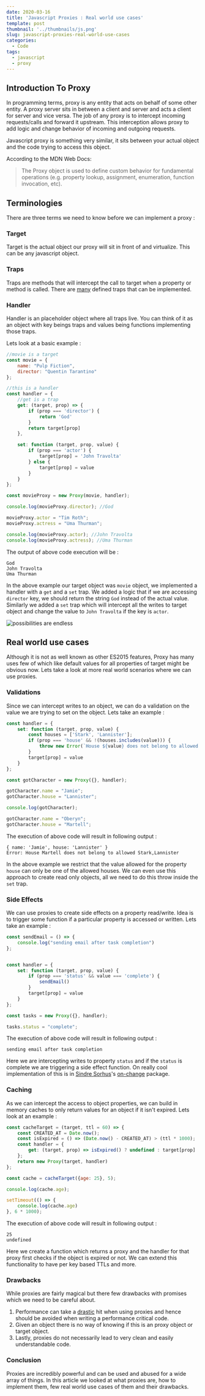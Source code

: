 ```yaml
---
date: 2020-03-16
title: 'Javascript Proxies : Real world use cases'
template: post
thumbnail: '../thumbnails/js.png'
slug: javascript-proxies-real-world-use-cases
categories:
  - Code
tags:
  - javascript
  - proxy
---
```


## Introduction To Proxy

In programming terms, proxy is any entity that acts on behalf of some other entity. A proxy server sits in between a client and server and acts a client for server and vice versa. The job of any proxy is to intercept incoming requests/calls and forward it upstream. This interception allows proxy to add logic and change behavior of incoming and outgoing requests.

Javascript proxy is something very similar, it sits between your actual object and the code trying to access this object.

According to the MDN Web Docs:
>The Proxy object is used to define custom behavior for fundamental operations (e.g. property lookup, assignment, enumeration, function invocation, etc).

## Terminologies

There are three terms we need to know before we can implement a proxy :

### Target

Target is the actual object our proxy will sit in front of and virtualize. This can be any javascript object.

### Traps

Traps are methods that will intercept the call to target when a property or method is called. There are [many](https://developer.mozilla.org/en-US/docs/Web/JavaScript/Reference/Global_Objects/Proxy) defined traps that can be implemented.

### Handler

Handler is an placeholder object where all traps live. You can think of it as an object with key beings traps and values being functions implementing those traps.

Lets look at a basic example :

```js
//movie is a target
const movie = {
	name: "Pulp Fiction",
	director: "Quentin Tarantino"
};

//this is a handler
const handler = {
	//get is a trap
	get: (target, prop) => {
		if (prop === 'director') {
			return 'God'
		}
		return target[prop]
	},

	set: function (target, prop, value) {
		if (prop === 'actor') {
			target[prop] = 'John Travolta'
		} else {
			target[prop] = value
		}
	}
};

const movieProxy = new Proxy(movie, handler);

console.log(movieProxy.director); //God

movieProxy.actor = "Tim Roth";
movieProxy.actress = "Uma Thurman";

console.log(movieProxy.actor); //John Travolta
console.log(movieProxy.actress); //Uma Thurman
```

The output of above code execution will be :

```terminal
God
John Travolta
Uma Thurman
```

In the above example our target object was `movie` object, we implemented a handler with a `get` and a `set` trap. We added a logic that if we are accessing `director` key, we should return the string `God` instead of the actual value. Similarly we added a `set` trap which will intercept all the writes to target object and change the value to `John Travolta` if the key is `actor`.

![possibilities are endless](../images/possibilities.jpg)
## Real world use cases

Although it is not as well known as other ES2015 features, Proxy has many uses few of which like default values for all properties of target might be obvious now. Lets take a look at more real world scenarios where we can use proxies.

### Validations

Since we can intercept writes to an object, we can do a validation on the value we are trying to set on the object. Lets take an example :

```js
const handler = {
	set: function (target, prop, value) {
		const houses = ['Stark', 'Lannister'];
		if (prop === 'house' && !(houses.includes(value))) {
			throw new Error(`House ${value} does not belong to allowed ${houses}`)
		}
		target[prop] = value
	}
};

const gotCharacter = new Proxy({}, handler);

gotCharacter.name = "Jamie";
gotCharacter.house = "Lannister";

console.log(gotCharacter);

gotCharacter.name = "Oberyn";
gotCharacter.house = "Martell";
```

The execution of above code will result in following output :

```terminal
{ name: 'Jamie', house: 'Lannister' }
Error: House Martell does not belong to allowed Stark,Lannister
```

In the above example we restrict that the value allowed for the property `house` can only be one of the allowed houses. We can even use this approach to create read only objects, all we need to do this throw inside the `set` trap.

### Side Effects

We can use proxies to create side effects on a property read/write. Idea is to trigger some function if a particular property is accessed or written. Lets take an example : 

```js
const sendEmail = () => {
	console.log("sending email after task completion")
};


const handler = {
	set: function (target, prop, value) {
		if (prop === 'status' && value === 'complete') {
			sendEmail()
		}
		target[prop] = value
	}
};

const tasks = new Proxy({}, handler);

tasks.status = "complete";
```

The execution of above code will result in following output :

```terminal
sending email after task completion
```

Here we are intercepting writes to property `status` and if the `status` is complete we are triggering a side effect function. On really cool implementation of this is in [Sindre Sorhus](https://github.com/sindresorhus)'s [on-change](https://github.com/sindresorhus/on-change) package.

### Caching
As we can intercept the access to object properties, we can build in memory caches to only return values for an object if it isn't expired. Lets look at an example :

```js
const cacheTarget = (target, ttl = 60) => {
	const CREATED_AT = Date.now();
	const isExpired = () => (Date.now() - CREATED_AT) > (ttl * 1000);
	const handler = {
		get: (target, prop) => isExpired() ? undefined : target[prop]
	};
	return new Proxy(target, handler)
};

const cache = cacheTarget({age: 25}, 5);

console.log(cache.age);

setTimeout(() => {
	console.log(cache.age)
}, 6 * 1000);
```

The execution of above code will result in following output :

```terminal
25
undefined
```

Here we create a function which returns a proxy and the handler for that proxy first checks if the object is expired or not. We can extend this functionality to have per key based TTLs and more.

### Drawbacks

While proxies are fairly magical but there few drawbacks with promises which we need to be careful about. 
1. Performance can take a [drastic](http://thecodebarbarian.com/thoughts-on-es6-proxies-performance) hit when using proxies and hence should be avoided when writing a performance critical code.
2. Given an object there is no way of knowing if this is an proxy object or target object.
3. Lastly, proxies do not necessarily lead to very clean and easily understandable code.

### Conclusion 

Proxies are incredibly powerful and can be used and abused for a wide array of things. In this article we looked at what proxies are, how to implement them, few real world use cases of them and their drawbacks. 

